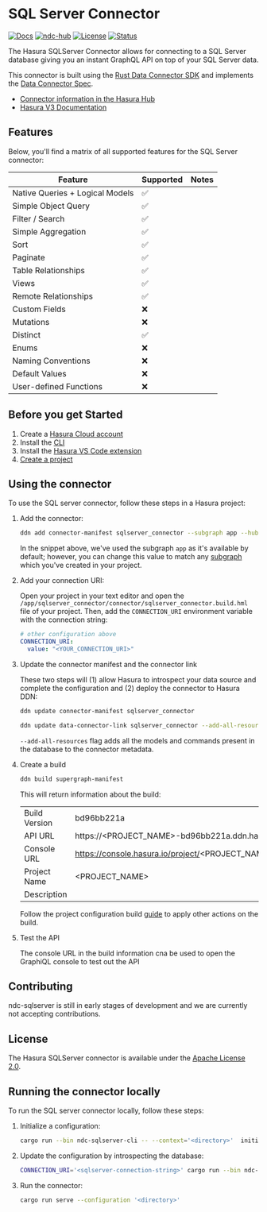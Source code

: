 # SQL Server Connector

[![Docs](https://img.shields.io/badge/docs-v3.x-brightgreen.svg?style=flat)](https://hasura.io/docs/3.0/getting-started/overview/)
[![ndc-hub](https://img.shields.io/badge/ndc--hub-sqlserver-blue.svg?style=flat)](https://hasura.io/connectors/sqlserver)
[![License](https://img.shields.io/badge/license-Apache--2.0-purple.svg?style=flat)](LICENSE.txt)
[![Status](https://img.shields.io/badge/status-alpha-yellow.svg?style=flat)](./readme.md)

The Hasura SQLServer Connector allows for connecting to a SQL Server database giving you an instant GraphQL API on top
of your SQL Server data.

This connector is built using the [Rust Data Connector SDK](https://github.com/hasura/ndc-hub#rusk-sdk) and implements
the [Data Connector Spec](https://github.com/hasura/ndc-spec).

- [Connector information in the Hasura Hub](https://hasura.io/connectors/sqlserver)
- [Hasura V3 Documentation](https://hasura.io/docs/3.0)

## Features

Below, you'll find a matrix of all supported features for the SQL Server connector:

| Feature                         | Supported | Notes |
| ------------------------------- | --------- | ----- |
| Native Queries + Logical Models |    ✅     |       |
| Simple Object Query             |    ✅     |       |
| Filter / Search                 |    ✅     |       |
| Simple Aggregation              |    ✅     |       |
| Sort                            |    ✅     |       |
| Paginate                        |    ✅     |       |
| Table Relationships             |    ✅     |       |
| Views                           |    ✅     |       |
| Remote Relationships            |    ✅     |       |
| Custom Fields                   |    ❌     |       |
| Mutations                       |    ❌     |       |
| Distinct                        |    ✅     |       |
| Enums                           |    ❌     |       |
| Naming Conventions              |    ❌     |       |
| Default Values                  |    ❌     |       |
| User-defined Functions          |    ❌     |       |

## Before you get Started

1. Create a [Hasura Cloud account](https://console.hasura.io)
2. Install the [CLI](https://hasura.io/docs/3.0/cli/installation/)
3. Install the [Hasura VS Code extension](https://marketplace.visualstudio.com/items?itemName=HasuraHQ.hasura)
4. [Create a project](https://hasura.io/docs/3.0/getting-started/create-a-project)

## Using the connector

To use the SQL server connector, follow these steps in a Hasura project:

1. Add the connector:

   ```bash
   ddn add connector-manifest sqlserver_connector --subgraph app --hub-connector hasura/sqlserver --type cloud
   ```

   In the snippet above, we've used the subgraph `app` as it's available by default; however, you can change this value
   to match any [subgraph](https://hasura.io/docs/3.0/project-configuration/subgraphs) which you've created in your
   project.

2. Add your connection URI:

   Open your project in your text editor and open the `/app/sqlserver_connector/connector/sqlserver_connector.build.hml`
   file of your project. Then, add the `CONNECTION_URI` environment variable with the connection string:

   ```yaml
   # other configuration above
   CONNECTION_URI:
     value: "<YOUR_CONNECTION_URI>"
   ```

3. Update the connector manifest and the connector link

   These two steps will (1) allow Hasura to introspect your data source and complete the configuration and (2) deploy
   the connector to Hasura DDN:

   ```bash
   ddn update connector-manifest sqlserver_connector
   ```

   ```bash
   ddn update data-connector-link sqlserver_connector --add-all-resources
   ```

   `--add-all-resources` flag adds all the models and commands present in the database to the connector metadata.

4. Create a build

   ```bash
   ddn build supergraph-manifest
   ```

   This will return information about the build:

   |               |                                                                                                   |
   | ------------- | ------------------------------------------------------------------------------------------------- |
   | Build Version | bd96bb221a                                                                                        |
   | API URL       | https://<PROJECT_NAME>-bd96bb221a.ddn.hasura.app/graphql                                          |
   | Console URL   | https://console.hasura.io/project/<PROJECT_NAME>/environment/default/build/bd96bb221a/graphql     |
   | Project Name  | <PROJECT_NAME>                                                                                    |
   | Description   |                                                                                                   |

   Follow the project configuration build [guide](https://hasura.io/docs/3.0/project-configuration/builds/) to apply
   other actions on the build.

5. Test the API

   The console URL in the build information cna be used to open the GraphiQL console to test out the API

## Contributing

ndc-sqlserver is still in early stages of development and we are currently not accepting contributions.

## License

The Hasura SQLServer connector is available under the [Apache License 2.0](https://www.apache.org/licenses/LICENSE-2.0).

## Running the connector locally

To run the SQL server connector locally, follow these steps:

1. Initialize a configuration:

   ```sh
   cargo run --bin ndc-sqlserver-cli -- --context='<directory>'  initialize
   ```

2. Update the configuration by introspecting the database:

   ```sh
   CONNECTION_URI='<sqlserver-connection-string>' cargo run --bin ndc-sqlserver-cli -- --context='<directory>'  update
   ```

3. Run the connector:

   ```sh
   cargo run serve --configuration '<directory>'
   ```
